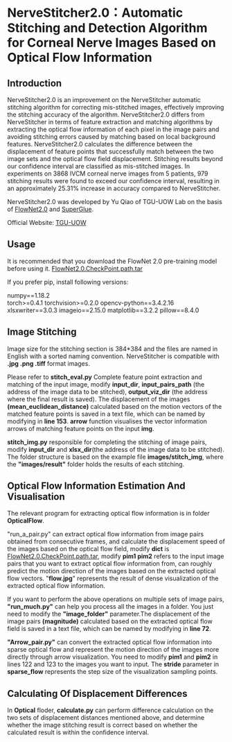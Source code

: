 NerveStitcher2.0：Automatic Stitching and Detection Algorithm for Corneal Nerve Images Based on Optical Flow Information
=======
Introduction
-------
NerveStitcher2.0 is an improvement on the NerveStitcher automatic stitching algorithm for correcting mis-stitched images, effectively improving the stitching accuracy of the algorithm. NerveStitcher2.0 differs from NerveStitcher in terms of feature extraction and matching algorithms by extracting the optical flow information of each pixel in the image pairs and avoiding stitching errors caused by matching based on local background features. NerveStitcher2.0 calculates the difference between the displacement of feature points that successfully match between the two image sets and the optical flow field displacement. Stitching results beyond our confidence interval are classified as mis-stitched images. In experiments on 3868 IVCM corneal nerve images from 5 patients, 979 stitching results were found to exceed our confidence interval, resulting in an approximately 25.31% increase in accuracy compared to NerveStitcher.

NerveStitcher2.0 was developed by Yu Qiao of TGU-UOW Lab on the basis of [FlowNet2.0](https://github.com/NVIDIA/flownet2-pytorch) and [SuperGlue](https://github.com/magicleap/SuperGluePretrainedNetwork).

Official Website: [TGU-UOW](https://tgu-uow.gitee.io/)

Usage
------

It is recommended that you download the FlowNet 2.0 pre-training model before using it. [FlowNet2.0.CheckPoint.path.tar](https://drive.google.com/file/d/1hF8vS6YeHkx3j2pfCeQqqZGwA_PJq_Da/view)

If you prefer pip, install following versions:

numpy==1.18.2<br>
torch>=0.4.1
torchvision>=0.2.0
opencv-python==3.4.2.16
xlsxwriter==3.0.3
imageio==2.15.0
matplotlib==3.2.2
pillow==8.4.0

Image Stitching
-------
Image size for the stitching section is 384*384 and the files are named in English with a sorted naming convention. NerveStitcher is compatible with **.jpg .png .tiff** format images.


Please refer to **stitch_eval.py** Complete feature point extraction and matching of the input image, modify **input_dir**, **input_pairs_path** (the address of the image data to be stitched), **output_viz_dir** (the address where the final result is saved). The displacement of the images **(mean_euclidean_distance)** calculated based on the motion vectors of the matched feature points is saved in a text file, which can be named by modifying in **line 153**. **arrow** function visualises the vector information arrows of matching feature points on the input **img**. 

**stitch_img.py** responsible for completing the stitching of image pairs, modify **input_dir** and **xlsx_dir**(the address of the image data to be stitched). The folder structure is based on the example file **images/stitch_img**, where the **"images/result"** folder holds the results of each stitching.

Optical Flow Information Estimation And Visualisation
-------
The relevant program for extracting optical flow information is in folder **OpticalFlow**.

"run_a_pair.py" can extract optical flow information from image pairs obtained from consecutive frames, and calculate the displacement speed of the images based on the optical flow field, modify **dict** is [FlowNet2.0.CheckPoint.path.tar](https://drive.google.com/file/d/1hF8vS6YeHkx3j2pfCeQqqZGwA_PJq_Da/view), modify **pim1 pim2** refers to the input image pairs that you want to extract optical flow information from, can roughly predict the motion direction of the images based on the extracted optical flow vectors. "**flow.jpg**" represents the result of dense visualization of the extracted optical flow information.

If you want to perform the above operations on multiple sets of image pairs, **"run_much.py"** can help you process all the images in a folder. You just need to modify the **"image_folder"** parameter.The displacement of the image pairs **(magnitude)** calculated based on the extracted optical flow field is saved in a text file, which can be named by modifying in **line 72**.

**"Arrow_pair.py"** can convert the extracted optical flow information into sparse optical flow and represent the motion direction of the images more directly through arrow visualization. You need to modify **pim1** and **pim2** in lines 122 and 123 to the images you want to input. The **stride** parameter in **sparse_flow** represents the step size of the visualization sampling points.

Calculating Of Displacement Differences
------
In **Optical** floder, **calculate.py** can perform difference calculation on the two sets of displacement distances mentioned above, and determine whether the image stitching result is correct based on whether the calculated result is within the confidence interval.









